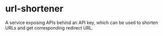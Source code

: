 # url-shortener
A service exposing APIs behind an API key, which can be used to shorten URLs and get corresponding redirect URL.
